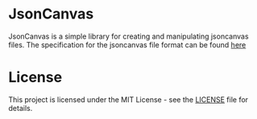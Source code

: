 # JsonCanvas

JsonCanvas is a simple library for creating and manipulating jsoncanvas files.
The specification for the jsoncanvas file format can be found [here](https://jsoncanvas.org/)

# License

This project is licensed under the MIT License - see the [LICENSE](LICENSE) file for details.
